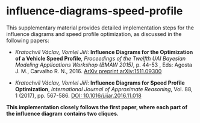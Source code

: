 # influence-diagrams-speed-profile
This supplementary material provides detailed implementation steps for the influence diagrams and speed profile optimization, as discussed in the following papers:

* *Kratochvíl Václav, Vomlel Jiří*:  **Influence Diagrams for the Optimization of a Vehicle Speed Profile**, *Proceedings of the Twelfth UAI Bayesian Modeling Applications Workshop (BMAW 2015)*, p. 44-53 , Eds: Agosta J. M., Carvalho R. N., 2016. [ArXiv preprint arXiv:1511.09300](https://arxiv.org/pdf/1511.09300)

* *Kratochvíl Václav, Vomlel Jiří*:  **Influence Diagrams for Speed Profile Optimization**, *International Journal of Approximate Reasoning*, Vol. 88, 1 (2017), pp. 567-586. [DOI: 10.1016/j.ijar.2016.11.018](https://doi.org/10.1016/j.ijar.2016.11.018)

**This implementation closely follows the first paper, where each part of the influence diagram contains two cliques.**
